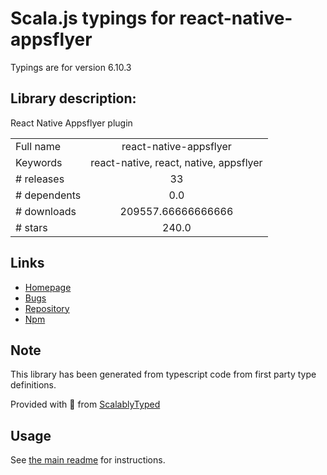 
# Scala.js typings for react-native-appsflyer

Typings are for version 6.10.3

## Library description:
React Native Appsflyer plugin

|                    |                 |
| ------------------ | :-------------: |
| Full name          | react-native-appsflyer |
| Keywords           | react-native, react, native, appsflyer |
| # releases         | 33 |
| # dependents       | 0.0 |
| # downloads        | 209557.66666666666 |
| # stars            | 240.0 |

## Links
- [Homepage](https://github.com/AppsFlyerSDK/react-native-appsflyer#readme)
- [Bugs](https://github.com/AppsFlyerSDK/react-native-appsflyer/issues)
- [Repository](https://github.com/AppsFlyerSDK/react-native-appsflyer)
- [Npm](https://www.npmjs.com/package/react-native-appsflyer)
    


## Note
This library has been generated from typescript code from first party type definitions.

Provided with :purple_heart: from [ScalablyTyped](https://github.com/oyvindberg/ScalablyTyped)

## Usage
See [the main readme](../../readme.md) for instructions.



